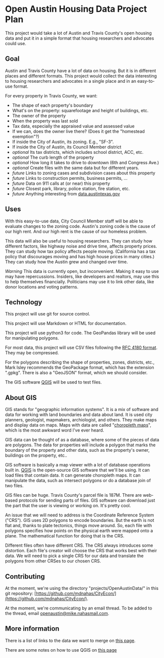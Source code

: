 # Open Austin Housing Data Project Plan

This project would take a lot of Austin and Travis County's open housing data and put it in a simple format that housing researchers and advocates could use.

## Goal

Austin and Travis County have a lot of data on housing.  But it is in different places and different formats.  This project would collect the data interesting to housing researchers and advocates in a single place and in an easy-to-use format.

For every property in Travis County, we want:

- The shape of each property's boundary
- What's on the property: squarefootage and height of buildings, etc.
- The owner of the property
- When the property was last sold
- Tax data, especially the appraised value and assessed value
- If we can, does the owner live there?  (Does it get the "homestead exemption"?)
- If inside the City of Austin, its zoning.  E.g., "SF-3".
- If inside the City of Austin, its Council Member district
- *optional* Its tax districts, which includes school district, ACC, etc.
- *optional* The curb length of the property
- *optional* How long it takes to drive to downtown (6th and Congress Ave.)
- *optional* Create files with the same data but for different years.
- *future* Links to zoning cases and subdivision cases about this property
- *future* Links to construction permits, business permits, ...
- *future* Data on 911 calls at (or near) this property
- *future* Closest park, library, police station, fire station, etc.
- *future* Anything interesting from [data.austintexas.gov](https://data.austintexas.gov/browse)

## Uses

With this easy-to-use data, City Council Member staff will be able to evaluate changes to the zoning code.  Austin's zoning code is the cause of our high rent.  And our high rent is the cause of our homeless problem.

This data will also be useful to housing researchers.  They can study how different factors, like highway noise and drive time, affects property prices.  They can study how tax policy affects people moving.  (California has a tax policy that discourages moving and has high house prices in many cities.)  They can study how the Austin grew and changed over time.

*Warning* This data is currently open, but inconvenient.  Making it easy to use may have repercussions.  Insiders, like developers and realtors, may use this to help themselves financially.  Politicians may use it to link other data, like donor locations and voting patterns.  

## Technology

This project will use git for source control.

This project will use Markdown or HTML for documentation.

This project will use python3 for code.  The GeoPandas library will be used for manipulating polygons.  

For most data, this project will use CSV files following the [RFC 4180 format](https://datatracker.ietf.org/doc/html/rfc4180.html).  They may be compressed.  

For the polygons describing the shape of properties, zones, districts, etc., Mark Isley recommends the GeoPackage format, which has the extension ".gpkg".  There is also a "GeoJSON" format, which we should consider.

The GIS software [QGIS](https://www.qgis.org) will be used to test files. 

## About GIS

GIS stands for "geographic information systems".  It is a mix of software and data for working with land boundaries and data about land.  It is used city planners, geologist, mapmakers, archiologist, and others.  They make maps and display data on maps.  Maps with data are called "[choropleth maps](https://en.wikipedia.org/wiki/Choropleth_map)", which is the most awkward word I've ever heard.

GIS data can be thought of as a database, where some of the pieces of data are polygons.  The data for properties will include a polygon that marks the boundary of the property and other data, such as the property's owner, buildings on the property, etc..

GIS software is basically a map viewer with a lot of database operations built in.  [QGIS](https://www.qgis.org) is the open-source GIS software that we'll be using.  It can load files that contain data.  It can generate choropleth maps.  It can manipulate the data, such as intersect polygons or do a database join of two files.

GIS files can be huge.  Travis County's parcel file is 187M.  There are web-based protocols for sending parts of files.  GIS software can download just the part that the user is viewing or working on.  It's pretty cool.

An issue that we will need to address is the Coordinate Reference System ("CRS").  GIS uses 2D polygons to encode boundaries.  But the earth is not flat and, thanks to plate tectonics, things move around.  So, each file with polygons specifies how points on the physical earth were mapped onto a plane.  The mathematical function for doing that is the CRS.

Different files often have different CRS.  The CRS always introduces some distortion.  Each file's creator will choose the CRS that works best with their data.  We will need to pick a single CRS for our data and translate the polygons from other CRSes to our chosen CRS.  

## Contributing

At the moment, we're using the directory "projects/OpenAustinData/" in this git repository: [https://github.com/mdnahas/CityEcon/](https://github.com/mdnahas/CityEcon/).

At the moment, we're communicating by an email thread.  To be added to the thread, email [openaustin@mike.nahasmail.com](mailto:openaustin@mike.nahasmail.com).

## More information

There is a list of links to the data we want to merge on [this page](Austin_GIS_resources.html).

There are some notes on how to use QGIS on [this page](QGIS_user_notes.html)


